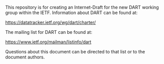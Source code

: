 This repository is for creating an Internet-Draft for the new DART working group
within the IETF.  Information about DART can be found at:

https://datatracker.ietf.org/wg/dart/charter/

The mailing list for DART can be found at:

https://www.ietf.org/mailman/listinfo/dart

Questions about this document can be directed to that list or to the document authors.